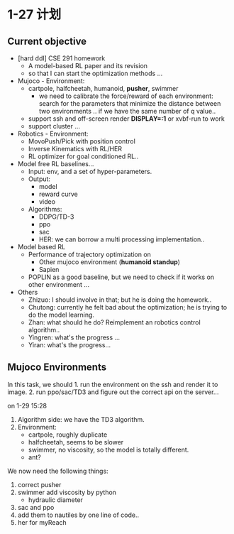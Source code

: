 # 1-27 计划

## Current objective

- [hard ddl] CSE 291 homework
    - A model-based RL paper and its revision 
    - so that I can start the optimization methods ...
- Mujoco - Environment:
    - cartpole, halfcheetah, humanoid, __pusher__, swimmer
        - we need to calibrate the force/reward of each environment: search for the parameters that minimize the distance between two environments .. if we have the same number of q value..
    - support ssh and off-screen render __DISPLAY=:1__ or xvbf-run to work
    - support cluster ...
- Robotics - Environment:
    - MovoPush/Pick with position control
    - Inverse Kinematics with RL/HER
    - RL optimizer for goal conditioned RL..
- Model free RL baselines...
    - Input: env, and a set of hyper-parameters.
    - Output:
        - model
        - reward curve
        - video
    - Algorithms:
        - DDPG/TD-3
        - ppo
        - sac
        - HER: we can borrow a multi processing implementation.. 
- Model based RL
    - Performance of trajectory optimization on
        - Other mujoco environment (__humanoid standup__)
        - Sapien
    - POPLIN as a good baseline, but we need to check if it works on other environment ...
- Others
    - Zhizuo: I should involve in that; but he is doing the homework..
    - Chutong: currently he felt bad about the optimization; he is trying to do the model learning.
    - Zhan: what should he do? Reimplement an robotics control algorithm..
    - Yingren: what's the progress ...
    - Yiran: what's the progress...


## Mujoco Environments
In this task, we should 1. run the environment on the ssh and render it to image. 2. run ppo/sac/TD3 and figure out the correct api on the server...

on 1-29 15:28
1. Algorithm side: we have the TD3 algorithm.
2. Environment:
    - cartpole, roughly duplicate
    - halfcheetah, seems to be slower
    - swimmer, no viscosity, so the model is totally different.
    - ant?
 
We now need the following things:
1. correct pusher
2. swimmer add viscosity by python
    - hydraulic diameter
3. sac and ppo
4. add them to nautiles by one line of code..
5. her for myReach

